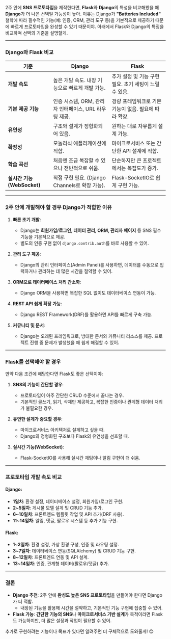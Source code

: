 2주 안에 **SNS 프로토타입**을 제작한다면, **Flask**와 **Django**의 특성을 비교해봤을 때 **Django**가 더 나은 선택일 가능성이 높아. 이유는 Django가 **"Batteries Included"** 철학에 따라 필수적인 기능(예: 인증, ORM, 관리 도구 등)을 기본적으로 제공하기 때문에 빠르게 프로토타입을 완성할 수 있기 때문이야. 아래에서 Flask와 Django의 특징을 비교하며 선택의 기준을 설명할게.

---

### **Django와 Flask 비교**

|**기준**|**Django**|**Flask**|
|---|---|---|
|**개발 속도**|높은 개발 속도. 내장 기능으로 빠르게 개발 가능.|추가 설정 및 기능 구현 필요. 초기 세팅이 느릴 수 있음.|
|**기본 제공 기능**|인증 시스템, ORM, 관리자 인터페이스, URL 라우팅 제공.|경량 프레임워크로 기본 기능이 없음. 필요에 따라 확장.|
|**유연성**|구조와 설계가 정형화되어 있음.|원하는 대로 자유롭게 설계 가능.|
|**확장성**|모놀리식 애플리케이션에 적합.|마이크로서비스 또는 간단한 API 설계에 적합.|
|**학습 곡선**|처음엔 조금 복잡할 수 있으나 전반적으로 쉬움.|단순하지만 큰 프로젝트에서는 복잡도가 증가.|
|**실시간 기능(WebSocket)**|직접 구현 필요. (Django Channels로 확장 가능).|Flask-SocketIO로 쉽게 구현 가능.|

---

### **2주 안에 개발해야 할 경우 Django가 적합한 이유**

1. **빠른 초기 개발**:
    
    - Django는 **회원가입/로그인, 데이터 관리, ORM, 관리자 페이지** 등 SNS 필수 기능을 기본적으로 제공.
    - 별도의 인증 구현 없이 `django.contrib.auth`를 바로 사용할 수 있어.
2. **관리 도구 제공**:
    
    - Django의 관리 인터페이스(Admin Panel)를 사용하면, 데이터를 수동으로 입력하거나 관리하는 데 많은 시간을 절약할 수 있어.
3. **ORM으로 데이터베이스 처리 간소화**:
    
    - Django ORM을 사용하면 복잡한 SQL 없이도 데이터베이스 연동이 가능.
4. **REST API 쉽게 확장 가능**:
    
    - Django REST Framework(DRF)를 활용하면 API를 빠르게 구축 가능.
5. **커뮤니티 및 문서**:
    
    - Django는 오래된 프레임워크로, 방대한 문서와 커뮤니티 리소스를 제공. 프로젝트 진행 중 문제가 발생했을 때 쉽게 해결할 수 있어.

---

### **Flask를 선택해야 할 경우**

만약 다음 조건에 해당한다면 Flask도 좋은 선택이야:

1. **SNS의 기능이 간단할 경우**:
    
    - 프로토타입이 아주 간단한 CRUD 수준에서 끝나는 경우.
    - 기본적인 글쓰기, 읽기, 삭제만 제공하고, 복잡한 인증이나 관계형 데이터 처리가 불필요한 경우.
2. **유연한 설계가 중요할 경우**:
    
    - 마이크로서비스 아키텍처로 설계하고 싶을 때.
    - Django의 정형화된 구조보다 Flask의 유연성을 선호할 때.
3. **실시간 기능(WebSocket)**:
    
    - Flask-SocketIO를 사용해 실시간 채팅이나 알림 구현이 더 쉬움.

---

### **프로토타입 개발 속도 비교**

#### Django:

- **1일차**: 환경 설정, 데이터베이스 설정, 회원가입/로그인 구현.
- **2~5일차**: 게시물 모델 설계 및 CRUD 기능 추가.
- **6~10일차**: 프론트엔드 템플릿 작업 및 API 추가(DRF 사용).
- **11~14일차**: 알림, 댓글, 팔로우 시스템 등 추가 기능 구현.

#### Flask:

- **1~2일차**: 환경 설정, 가상 환경 구성, 인증 및 라우팅 설정.
- **3~7일차**: 데이터베이스 연동(SQLAlchemy) 및 CRUD 기능 구현.
- **8~12일차**: 프론트엔드 연동 및 API 설계.
- **13~14일차**: 인증, 관계형 데이터(팔로우/댓글) 추가.

---

### **결론**

- **Django 추천**: 2주 안에 **완성도 높은 SNS 프로토타입**을 만들어야 한다면 Django가 더 적합.
    - 내장된 기능을 활용해 시간을 절약하고, 기본적인 기능 구현에 집중할 수 있어.
- **Flask 가능**: **간단한 기능의 SNS**나 **마이크로서비스 기반 설계**가 목적이라면 Flask도 가능하지만, 더 많은 설정과 작업이 필요할 수 있어.

추가로 구현하려는 기능이나 목표가 있다면 알려주면 더 구체적으로 도와줄게! 😊